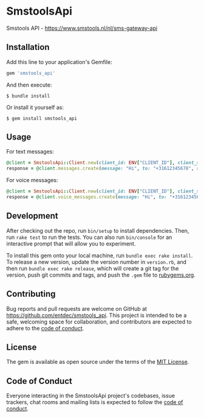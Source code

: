 # SmstoolsApi

Smstools API - https://www.smstools.nl/nl/sms-gateway-api

## Installation

Add this line to your application's Gemfile:

```ruby
gem 'smstools_api'
```

And then execute:

    $ bundle install

Or install it yourself as:

    $ gem install smstools_api

## Usage

For text messages:
```ruby
@client = SmstoolsApi::Client.new(client_id: ENV["CLIENT_ID"], client_secret: ENV["CLIENT_SECRET"])
response = @client.messages.create(message: "Hi", to: "+31612345678", sender: "Ruby SDK")
```

For voice messages:
```ruby
@client = SmstoolsApi::Client.new(client_id: ENV["CLIENT_ID"], client_secret: ENV["CLIENT_SECRET"])
response = @client.voice_messages.create(message: "Hi", to: "+31612345678", sender: "Ruby SDK")
```

## Development

After checking out the repo, run `bin/setup` to install dependencies. Then, run `rake test` to run the tests. You can also run `bin/console` for an interactive prompt that will allow you to experiment.

To install this gem onto your local machine, run `bundle exec rake install`. To release a new version, update the version number in `version.rb`, and then run `bundle exec rake release`, which will create a git tag for the version, push git commits and tags, and push the `.gem` file to [rubygems.org](https://rubygems.org).

## Contributing

Bug reports and pull requests are welcome on GitHub at https://github.com/entdec/smstools_api. This project is intended to be a safe, welcoming space for collaboration, and contributors are expected to adhere to the [code of conduct](https://github.com/entdec/smstools_api/blob/master/CODE_OF_CONDUCT.md).


## License

The gem is available as open source under the terms of the [MIT License](https://opensource.org/licenses/MIT).

## Code of Conduct

Everyone interacting in the SmstoolsApi project's codebases, issue trackers, chat rooms and mailing lists is expected to follow the [code of conduct](https://github.com/entdec/smstools_api/blob/master/CODE_OF_CONDUCT.md).
